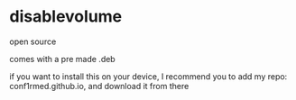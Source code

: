 # disablevolume
open source

comes with a pre made .deb

if you want to install this on your device, I recommend you to add my repo: conf1rmed.github.io, and download it from there